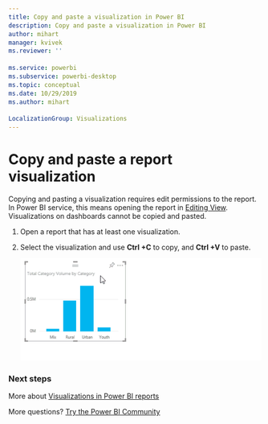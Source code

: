 ```yaml
---
title: Copy and paste a visualization in Power BI
description: Copy and paste a visualization in Power BI
author: mihart
manager: kvivek
ms.reviewer: ''

ms.service: powerbi
ms.subservice: powerbi-desktop
ms.topic: conceptual
ms.date: 10/29/2019
ms.author: mihart

LocalizationGroup: Visualizations
---
```

# Copy and paste a report visualization
Copying and pasting a visualization requires edit permissions to the report. In Power BI service, this means opening the report in [Editing View](../consumer/end-user-reading-view.md). Visualizations on dashboards cannot be copied and pasted.

1. Open a report that has at least one visualization.  

2. Select the visualization and use **Ctrl +C** to copy, and **Ctrl +V** to paste.      

   ![short video showing how to copy and paste](media/power-bi-visualization-copy-paste/copypasteviznew.gif)

### Next steps
More about [Visualizations in Power BI reports](power-bi-report-visualizations.md)

More questions? [Try the Power BI Community](http://community.powerbi.com/)


